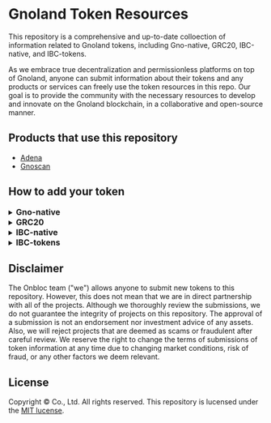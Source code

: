 # Gnoland Token Resources
This repository is a comprehensive and up-to-date colloection of information related to Gnoland tokens, including Gno-native, GRC20, IBC-native, and IBC-tokens.

 As we embrace true decentralization and permissionless platforms on top of Gnoland, anyone can submit information about their tokens and any products or services can freely use the token resources in this repo. Our goal is to provide the community with the necessary resources to develop and innovate on the Gnoland blockchain, in a collaborative and open-source manner.

## Products that use this repository
- [Adena](https://adena.app/)
- [Gnoscan](https://gnoscan.io/)

## How to add your token

<details>
  <summary><h2 style='display: inline; font-size: 16px'>Gno-native</h2></summary>

1. Fork this repo to your own github account
2. Clone your fork and create a new branch

   ```shell
   git clone git@github.com:YOUR_ACCOUNT/gno-token-resource.git
   cd gno-token-resource
   git branch <branch_name>
   git checkout <branch_name>
   ```

3. Add information about your token to be displayed
   - Required information:
     - `name`: The name of your token to be displayed. Please make the first letter capital.
     - `denom`: The denom of your token.
     - `symbol`: A short version of your token name, AKA a ticker. Please make all letters capital.
     - `decimals`: The decimals of your token.
     - `description`: A description of your token. You can write up upto 1500 letters. 
     - `website_url`: The Website URL of your token. 
     - `image`: The image route of your token. 
         - Use the `svg` format and make the file's name as <YOUR-TOKEN-SYMBOL.svg>
         - Add the image file in `/images/gno-native` folder.


4. Make the name of your json file as <YOUR-TOKEN-SYMBOL.json>, and locate it in `/tokens/gno-native/<YOUR-TOKEN-SYMBOL>.json`

---

  ```json
  // An example with Gnoland
  // located in /tokens/gno-native/gnot.json
  [
    {
      "name": "Gnoland", 
      "denom": "ugnot", 
      "symbol": "GNOT",
      "decimals": 6, 
      "description": "Gno.land is a layer-1 blockchain that integrates various cutting-edge technologies, including Tendermint2, GnoVM, Proof-of-Contributions consensus mechanism, on-chain governance through a new DAO framework with support for sub-DAOs, and a unique licensing model that allows open-source code to be monetized by default.", 
      "website_url": "https://gno.land/",
      "image": "/images/gno-native/gnot.svg",
    }
  ]
  ```

5. Commit and push it to your fork repository

   ```shell
   git add -A
   git commit -m “Add <YOUR-TOKEN-SYMBOL>”
   git push origin <branch_name>
   ```

6. Make a pull request from your fork repository to main
</details>


<details>
  <summary><h2 style='display: inline; font-size: 16px'>GRC20</h2></summary>

1. Fork this repo to your own github account
2. Clone your fork and create a new branch

   ```shell
   git clone git@github.com:YOUR_ACCOUNT/gno-token-resource.git
   cd gno-token-resource
   git branch <branch_name>
   git checkout <branch_name>
   ```

3. Add information about your token to be displayed
   - Required information:
     - `name`: The name of your token to be displayed. Please make the first letter capital.
     - `pkg_path`: The package path of your GRC20 realm.
     - `symbol`: A short version of your token name, AKA a ticker. Please make all letters capital.
     - `decimals`: The decimals of your token.
     - `description`: A description of your token. You can write up upto 1500 letters. 
     - `website_url`: The Website URL of your token. 
     - `image`: The image route of your token. 
         - Use the `svg` format and make the file's name as <YOUR-TOKEN-SYMBOL.svg>
         - Add the image file in `/images/grc20` folder.


4. Make the name of your json file as <YOUR-TOKEN-SYMBOL.json>, and locate it in `/tokens/grc20/<YOUR-TOKEN-SYMBOL>.json`

---

  ```json
  // An example with Foo
  // located in /tokens/grc20/foo.json
  [
    {
      "name": "Foo", 
      "pkg_path": "gno.land/r/demo/foo20", 
      "symbol": "FOO",
      "decimals": 4, 
      "description": "Foo is a test realm of GRC20", 
      "website_url": "https://foo.com",
      "image": "/images/grc20/foo.svg",
    }
  ]
  ```

5. Commit and push it to your fork repository

   ```shell
   git add -A
   git commit -m “Add <YOUR-TOKEN-SYMBOL>”
   git push origin <branch_name>
   ```

6. Make a pull request from your fork repository to main
</details>


<details>
  <summary><h2 style='display: inline; font-size: 16px'>IBC-native</h2></summary>

1. Fork this repo to your own github account
2. Clone fork and create new branch

   ```shell
   git clone git@github.com:YOUR_ACCOUNT/gno-token-resource.git
   cd gno-token-resource
   git branch <branch_name>
   git checkout <branch_name>
   ```

3. Add information about your token to be displayed
   - Required information:
     - `name`: The name of your token to be displayed. Please make the first letter capital.
     - `denom`: The denom of your token.
     - `chain`: The origin chain that the token was issued from.
     - `symbol`: A short version of your token name, AKA a ticker. Please make all letters with capital.
     - `decimals`: The decimals of your token.
     - `description`: A description of your token. You can write up upto 1500 letters. 
     - `website_url`: The Website URL of your token. 
     - `image`: The image route of your token. 
         - Use the `svg` format and make the file's name as <YOUR-TOKEN-SYMBOL.svg>
         - Add the image file in `/images/ibc-native` folder.


4. Make the name of your json file as <YOUR-TOKEN-SYMBOL.json>, and locate it in `/tokens/ibc-native/<YOUR-TOKEN-SYMBOL>.json`

---

  ```json
  // An example with Cosmos
  // located in /tokens/ibc-native/atom.json
  [
    {
      "name": "Cosmos", 
      "denom": "uatom", 
      "symbol": "ATOM",
      "decimals": 6, 
      "description": " ", 
      "website_url": "https://cosmos.network/",
      "image": "/images/ibc-native/atom.svg",
    }
  ]
  ```

5. Commit and push it to your fork repository

   ```shell
   git add -A
   git commit -m “Add <YOUR-TOKEN-SYMBOL>”
   git push origin <branch_name>
   ```

6. Make a pull request from your fork repository to main
</details>


<details>
  <summary><h2 style='display: inline; font-size: 16px'>IBC-tokens</h2></summary>

1. Fork this repo to your own github account
2. Clone your fork and create a new branch

   ```shell
   git clone git@github.com:YOUR_ACCOUNT/gno-token-resource.git
   cd gno-token-resource
   git branch <branch_name>
   git checkout <branch_name>
   ```

3. Add information about your token to be displayed
   - Required information:
     - `denom`: The denom of your token.
     - `origin_chain`: The origin chain that your token was issued from.
     - `origin_denom`: The origin denom of your token.
     - `origin_type`: The origin type of your token (staking, native, pool, ibc, bridge, cw20, erc20).
     - `symbol`: A short version of your token name, AKA a ticker. Please make all letters with capital.
     - `decimals`: The decimals of your token.
     - `path`: The path way that your IBC token has gone through from the origin chain.
     - `channel`: The channel of the chain that your IBC token is currently at.
     - `port`: The port of your IBC tokens.
     - `image`: The image route of your token. 
         - Use the `svg` format and make the file's name as <YOUR-TOKEN-SYMBOL.svg>
         - Add the image file in `/images/ibc-tokens` folder.


4. Make the name of your json file as <YOUR-TOKEN-SYMBOL.json>, and locate it in `/tokens/ibc-tokens/atom.json`

---

  ```json
  // An example with Cosmos
  // located in /tokens/ibc-tokens/atom.json
  [
    {
      "denom": "ibc/27394FB092D2ECCD56123C74F36E4C1F926001CEADA9CA97EA622B25F41E5EB2",
      "origin_chain": "cosmos",
      "origin_denom": "uatom",
      "origin_type": "native",
      "symbol": "ATOM",
      "decimals": 6,
      "path": "cosmos>osmosis", //The IBC Atom token is at the Osmosis chain
      "channel": "channel-0", //A channel of the Osmosis chain 
      "port": "transfer",
      "image": "/images/ibc-tokens/atom.svg", //Optional
    }
  ]
  ```

5. Commit and push it to your fork repository

   ```shell
   git add -A
   git commit -m “Add <YOUR-TOKEN-SYMBOL>”
   git push origin <branch_name>
   ```

6. Make a pull request from your fork repository to main
</details>



## Disclaimer
The Onbloc team ("we") allows anyone to submit new tokens to this repository. However, this does not mean that we are in direct partnership with all of the projects. Although we thoroughly review the submissions, we do not guarantee the integrity of projects on this repository. The approval of a submission is not an endorsement nor investment advice of any assets. Also, we will reject projects that are deemed as scams or fraudulent after careful review. We reserve the right to change the terms of submissions of token information at any time due to changing market conditions, risk of fraud, or any other factors we deem relevant.

## License
Copyright ©  Co., Ltd. All rights reserved. This repository is lucensed under the [MIT lucense](https://github.com/onbloc/gno-token-resource/blob/main/LICENSE).